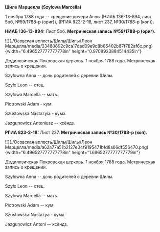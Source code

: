 **Шило Марцелла (Szyłowa Marcella)**

1 ноября 1788 года -- крещение дочери Анны (НИАБ 136-13-894, лист 5об,
№59/1788-р (ориг)), (РГИА 823-2-18, лист 237, №30/1788-р (коп)).

**НИАБ 136-13-894:** Лист 5об. **Метрическая запись №59/1788-р (ориг).**

![](./Осовская волость/Шилы/Шилы/Леон Марцелла/media/33480692c9ca17dad09e9d8b85402b87f782af6c.png){width="6.496527777777778in"
height="0.9708923884514435in"}

Дедиловичская Покровская церковь. 1 ноября 1788 года. Метрическая запись
о крещении.

Szyłowna Anna -- дочь родителей с деревни Шилы.

Szyło Leon -- отец.

Szyłowa Marcella -- мать.

Piotrowski Adam - кум.

Szuśtowska Nastazyia - кума.

Jazgunowicz Antoniusz -- ксёндз.

**РГИА 823-2-18:** Лист 237. **Метрическая запись №30/1788-р (коп).**

![](./Осовская волость/Шилы/Шилы/Леон Марцелла/media/a62a77a51b2127e34f9195471bfd8a06df556470.png){width="6.496527777777778in"
height="1.6965277777777779in"}

Дедиловичская Покровская церковь. 1 ноября 1788 года. Метрическая запись
о крещении.

Szyłowna Anna -- дочь родителей с деревни Шилы.

Szyło Leon -- отец.

Szyłowa Marcella -- мать.

Piotrowski Adam -- кум.

Szustowska Nastazya - кума.

Jazgunowicz Antoni -- ксёндз.
